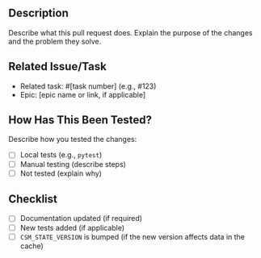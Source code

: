 ## Description
Describe what this pull request does. Explain the purpose of the changes and the problem they solve.

## Related Issue/Task
- Related task: #[task number] (e.g., #123)
- Epic: [epic name or link, if applicable]

## How Has This Been Tested?
Describe how you tested the changes:
- [ ] Local tests (e.g., `pytest`)
- [ ] Manual testing (describe steps)
- [ ] Not tested (explain why)

## Checklist
- [ ] Documentation updated (if required)
- [ ] New tests added (if applicable)
- [ ] `CSM_STATE_VERSION` is bumped (if the new version affects data in the cache)
